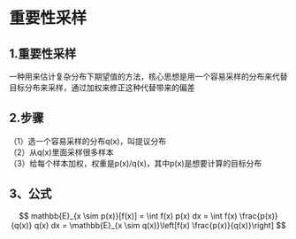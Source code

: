# 重要性采样   

## 1.重要性采样  

  一种用来估计复杂分布下期望值的方法，核心思想是用一个容易采样的分布来代替目标分布来采样，通过加权来修正这种代替带来的偏差  

## 2.步骤
（1）选一个容易采样的分布q(x)，叫提议分布  
（2）从q(x)里面采样很多样本  
（3）给每个样本加权，权重是p(x)/q(x)，其中p(x)是想要计算的目标分布  
## 3、公式  
$$
mathbb{E}_{x \sim p(x)}[f(x)] = \int f(x) p(x) dx = \int f(x) \frac{p(x)}{q(x)} q(x) dx = \mathbb{E}_{x \sim q(x)}\left[f(x) \frac{p(x)}{q(x)}\right]
$$
